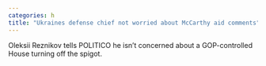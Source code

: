 ```yaml
---
categories: h
title: "Ukraines defense chief not worried about McCarthy aid comments"
---
```

Oleksii Reznikov tells POLITICO he isn’t concerned about a GOP-controlled House turning off the spigot.